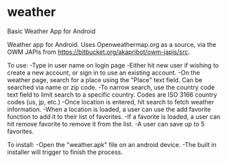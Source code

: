 # weather
Basic Weather App for Android

Weather app for Android.  Uses Openweathermap.org as a source, via the OWM JAPIs from https://bitbucket.org/akapribot/owm-japis/src.

To use:
-Type in user name on login page
-Either hit new user if wishing to create a new account, or sign in to use an existing account.
-On the weather page, search for a place using the "Place" text field. Can be searched via name or zip code.
-To narrow search, use the country code text field to limit search to a specific country.  Codes are ISO 3166 country codes (us, jp, etc.)
-Once location is entered, hit search to fetch weather information.
-When a location is loaded, a user can use the add favorite function to add it to their list of favorites.
-If a favorite is loaded, a user can hit remove favorite to remove it from the list.
-A user can save up to 5 favorites.

To install:
-Open the "weather.apk" file on an android device.
-The built in installer will trigger to finish the process.
